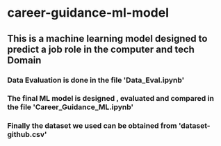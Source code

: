 # career-guidance-ml-model
## This is a machine learning model designed to predict a job role in the computer and tech Domain
### Data Evaluation is done in the file 'Data_Eval.ipynb'
### The final ML model is designed , evaluated and compared in the file 'Career_Guidance_ML.ipynb'
### Finally the dataset we used can be obtained from 'dataset-github.csv'
